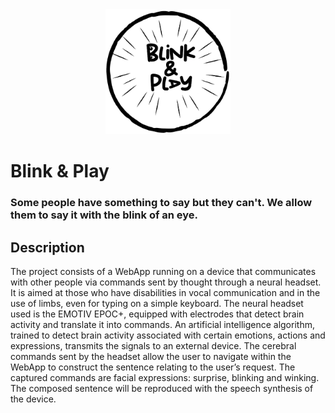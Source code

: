 <div align="center"><a href="https://www.youtube.com/@brainstem2470"><img src="blink-and-play/static/BlinkAndPlayLogo.webp" alt="Logo" width="200"></a></div>

# Blink & Play

### Some people have something to say but they can't. We allow them to say it with the blink of an eye.

## Description
The project consists of a WebApp running on a device that communicates with other people via commands sent by thought through a neural headset. It is aimed at those who have disabilities in vocal communication and in the use of limbs, even for typing on a simple keyboard. The neural headset used is the EMOTIV EPOC+, equipped with electrodes that detect brain activity and translate it into commands. An artificial intelligence algorithm, trained to detect brain activity associated with certain emotions, actions and expressions, transmits the signals to an external device. The cerebral commands sent by the headset allow the user to navigate within the WebApp to construct the sentence relating to the user’s request. The captured commands are facial expressions: surprise, blinking and winking. The composed sentence will be reproduced with the speech synthesis of the device.